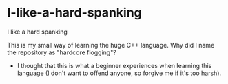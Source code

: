 # I-like-a-hard-spanking
I like a hard spanking

This is my small way of learning the huge C++ language. Why did I name the repository as "hardcore flogging"?
- I thought that this is what a beginner experiences when learning this language (I don't want to offend anyone, so forgive me if it's too harsh). 
